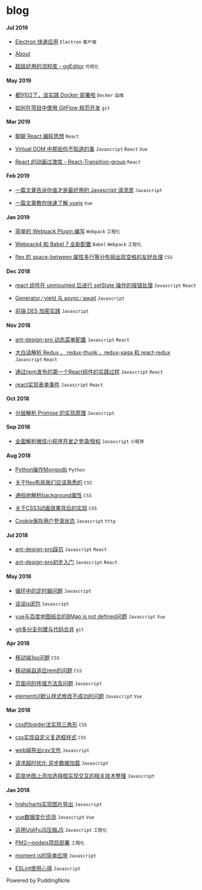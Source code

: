 # blog


#### Jul 2019






* [Electron 快速应用](https://lulujianglab.github.io/blog/posts/Electron%20快速应用.html)  `Electron`  `客户端` 











* [About](https://lulujianglab.github.io/blog/posts/About.html) 



* [超级好用的流程库 - ggEditor](https://lulujianglab.github.io/blog/posts/超级好用的流程库%20-%20ggEditor.html)  `可视化` 



#### May 2019


* [都9102了，该实践 Docker 部署啦](https://lulujianglab.github.io/blog/posts/都9102了，该实践%20Docker%20部署啦.html)  `Docker`  `运维` 



* [如何在项目中使用 GitFlow 规范开发](https://lulujianglab.github.io/blog/posts/如何在项目中使用%20GitFlow%20规范开发.html)  `git` 



#### Mar 2019


* [聊聊 React 编程思想](https://lulujianglab.github.io/blog/posts/聊聊%20React%20编程思想.html)  `React` 



* [Virtual DOM 中那些你不知道的事](https://lulujianglab.github.io/blog/posts/Virtual%20DOM%20中那些你不知道的事.html)  `Javascript`  `React`  `Vue` 



* [React 的动画过渡库 - React-Transition-group](https://lulujianglab.github.io/blog/posts/React%20的动画过渡库%20-%20React-Transition-group.html)  `React` 



#### Feb 2019


* [一篇文章告诉你谁才是最好用的 Javascript 请求库](https://lulujianglab.github.io/blog/posts/一篇文章告诉你谁才是最好用的%20Javascript%20请求库.html)  `Javascript` 



* [一篇文章教你快速了解 vuejs](https://lulujianglab.github.io/blog/posts/一篇文章教你快速了解%20vuejs.html)  `Vue` 



#### Jan 2019


* [简单的 Webpack Plugin 编写](https://lulujianglab.github.io/blog/posts/简单的%20Webpack%20Plugin%20编写.html)  `Webpack`  `工程化` 



* [Webpack4 和 Babel 7 全新配置](https://lulujianglab.github.io/blog/posts/Webpack4%20和%20Babel%207%20全新配置.html)  `Babel`  `Webpack`  `工程化` 



* [flex 的 space-between 属性多行等分布局出现空格的友好处理](https://lulujianglab.github.io/blog/posts/flex%20的%20space-between%20属性多行等分布局出现空格的友好处理.html)  `CSS` 



#### Dec 2018


* [react 组件在 unmounted 后进行 setState 操作的报错处理](https://lulujianglab.github.io/blog/posts/react%20组件在%20unmounted%20后进行%20setState%20操作的报错处理.html)  `Javascript`  `React` 



* [Generator ∕ yield 与 async ∕ await](https://lulujianglab.github.io/blog/posts/Generator%20∕%20yield%20与%20async%20∕%20await.html)  `Javascript` 



* [前端 DES 加密实践](https://lulujianglab.github.io/blog/posts/前端%20DES%20加密实践.html)  `Javascript` 



#### Nov 2018


* [ant-design-pro 动态菜单配置](https://lulujianglab.github.io/blog/posts/ant-design-pro%20动态菜单配置.html)  `Javascript`  `React` 



* [大白话解析 Redux 、 redux-thunk 、redux-saga 和 react-redux](https://lulujianglab.github.io/blog/posts/大白话解析%20Redux%20、%20redux-thunk%20、redux-saga%20和%20react-redux.html)  `Javascript`  `React` 



* [通过npm发布的第一个React组件的实践过程](https://lulujianglab.github.io/blog/posts/通过npm发布的第一个React组件的实践过程.html)  `Javascript`  `React` 



* [react实现表单事件](https://lulujianglab.github.io/blog/posts/react实现表单事件.html)  `Javascript`  `React` 



#### Oct 2018


* [分层解析 Promise 的实现原理](https://lulujianglab.github.io/blog/posts/分层解析%20Promise%20的实现原理.html)  `Javascript` 



#### Sep 2018


* [全面解析微信小程序开发之登录∕授权](https://lulujianglab.github.io/blog/posts/全面解析微信小程序开发之登录∕授权.html)  `Javascript`  `小程序` 



#### Aug 2018


* [Python操作Mongodb](https://lulujianglab.github.io/blog/posts/Python操作Mongodb.html)  `Python` 



* [关于flex布局我们应该熟悉的](https://lulujianglab.github.io/blog/posts/关于flex布局我们应该熟悉的.html)  `CSS` 



* [通俗地解析background属性](https://lulujianglab.github.io/blog/posts/通俗地解析background属性.html)  `CSS` 



* [关于CSS3动画效果背后的实现](https://lulujianglab.github.io/blog/posts/关于CSS3动画效果背后的实现.html)  `CSS` 



* [Cookie保存用户登录状态](https://lulujianglab.github.io/blog/posts/Cookie保存用户登录状态.html)  `Javascript`  `http` 



#### Jul 2018


* [ant-design-pro踩坑](https://lulujianglab.github.io/blog/posts/ant-design-pro踩坑.html)  `Javascript`  `React` 



* [ant-design-pro初步入门](https://lulujianglab.github.io/blog/posts/ant-design-pro初步入门.html)  `Javascript`  `React` 



#### May 2018


* [循环中的定时器问题](https://lulujianglab.github.io/blog/posts/循环中的定时器问题.html)  `Javascript` 



* [谈谈js闭包](https://lulujianglab.github.io/blog/posts/谈谈js闭包.html)  `Javascript` 



* [vue与百度地图结合的BMap is not defined问题](https://lulujianglab.github.io/blog/posts/vue与百度地图结合的BMap%20is%20not%20defined问题.html)  `Javascript`  `Vue` 



* [git多分支创建与代码合并](https://lulujianglab.github.io/blog/posts/git多分支创建与代码合并.html)  `git` 



#### Apr 2018


* [ 移动端1px问题](https://lulujianglab.github.io/blog/posts/%20移动端1px问题.html)  `CSS` 



* [移动端自适应rem的问题](https://lulujianglab.github.io/blog/posts/移动端自适应rem的问题.html)  `CSS` 



* [页面间的传值方法及问题](https://lulujianglab.github.io/blog/posts/页面间的传值方法及问题.html)  `Javascript` 



* [elementUI默认样式修改不成功的问题](https://lulujianglab.github.io/blog/posts/elementUI默认样式修改不成功的问题.html)  `Javascript`  `Vue` 



#### Mar 2018


* [css的border法实现三角形](https://lulujianglab.github.io/blog/posts/css的border法实现三角形.html)  `CSS` 



* [css实现自定义复选框样式](https://lulujianglab.github.io/blog/posts/css实现自定义复选框样式.html)  `CSS` 



* [web端导出csv文件](https://lulujianglab.github.io/blog/posts/web端导出csv文件.html)  `Javascript` 



* [请求超时优化 异步数据加载](https://lulujianglab.github.io/blog/posts/请求超时优化%20异步数据加载.html)  `Javascript` 



* [百度地图上添加选择框实现交互的相关技术整理](https://lulujianglab.github.io/blog/posts/百度地图上添加选择框实现交互的相关技术整理.html)  `Javascript` 



#### Jan 2018


* [highcharts实现图片导出](https://lulujianglab.github.io/blog/posts/highcharts实现图片导出.html)  `Javascript` 



* [vue数据变化侦测](https://lulujianglab.github.io/blog/posts/vue数据变化侦测.html)  `Javascript`  `Vue` 



* [运用UglifyJS压缩JS](https://lulujianglab.github.io/blog/posts/运用UglifyJS压缩JS.html)  `Javascript`  `工程化` 



* [PM2—nodejs项目部署](https://lulujianglab.github.io/blog/posts/PM2—nodejs项目部署.html)  `工程化` 



* [moment.js的简单应用](https://lulujianglab.github.io/blog/posts/moment.js的简单应用.html)  `Javascript` 



* [ESLint使用心得](https://lulujianglab.github.io/blog/posts/ESLint使用心得.html)  `Javascript` 




Powered by PuddingNote


